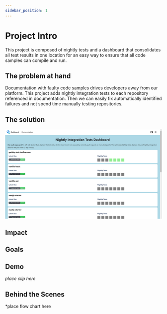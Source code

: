 ```yaml
---
sidebar_position: 1
---
```


# Project Intro

This project is composed of nightly tests and a dashboard that consolidates all test results in one location for an easy way to ensure that all code samples can compile and run.

## The problem at hand 

Documentation with faulty code samples drives developers away from our platform. This project adds nightly integration tests to each repository referenced in documentation. Then we can easily fix automatically identified failures and not spend time manually testing repositories.

## The solution

![Project home page](./img/home-page.png)

## Impact

## Goals

## Demo

*place clip here*

## Behind the Scenes

*place flow chart here
